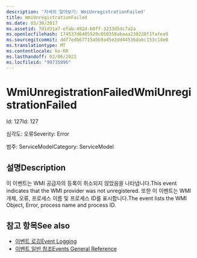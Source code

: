 ```yaml
---
description: '자세히 알아보기: WmiUnregistrationFailed'
title: WmiUnregistrationFailed
ms.date: 03/30/2017
ms.assetid: 7d1d31a7-efab-492d-b0ff-3233d5dc7a2a
ms.openlocfilehash: 174537d6405529c050358abaaa230228f1fafea9
ms.sourcegitcommit: ddf7edb67715a5b9a45e3dd44536dabc153c1de0
ms.translationtype: MT
ms.contentlocale: ko-KR
ms.lasthandoff: 02/06/2021
ms.locfileid: "99735896"
---
```

# <a name="wmiunregistrationfailed"></a><span data-ttu-id="794a1-103">WmiUnregistrationFailed</span><span class="sxs-lookup"><span data-stu-id="794a1-103">WmiUnregistrationFailed</span></span>

<span data-ttu-id="794a1-104">Id: 127</span><span class="sxs-lookup"><span data-stu-id="794a1-104">Id: 127</span></span>  
  
 <span data-ttu-id="794a1-105">심각도: 오류</span><span class="sxs-lookup"><span data-stu-id="794a1-105">Severity: Error</span></span>  
  
 <span data-ttu-id="794a1-106">범주: ServiceModel</span><span class="sxs-lookup"><span data-stu-id="794a1-106">Category: ServiceModel</span></span>  
  
## <a name="description"></a><span data-ttu-id="794a1-107">설명</span><span class="sxs-lookup"><span data-stu-id="794a1-107">Description</span></span>  

 <span data-ttu-id="794a1-108">이 이벤트는 WMI 공급자의 등록이 취소되지 않았음을 나타냅니다.</span><span class="sxs-lookup"><span data-stu-id="794a1-108">This event indicates that the WMI provider was not unregistered.</span></span> <span data-ttu-id="794a1-109">또한 이 이벤트는 WMI 개체, 오류, 프로세스 이름 및 프로세스 ID를 표시합니다.</span><span class="sxs-lookup"><span data-stu-id="794a1-109">The event lists the WMI Object, Error, process name and process ID.</span></span>  
  
## <a name="see-also"></a><span data-ttu-id="794a1-110">참고 항목</span><span class="sxs-lookup"><span data-stu-id="794a1-110">See also</span></span>

- [<span data-ttu-id="794a1-111">이벤트 로깅</span><span class="sxs-lookup"><span data-stu-id="794a1-111">Event Logging</span></span>](index.md)
- [<span data-ttu-id="794a1-112">이벤트 일반 참조</span><span class="sxs-lookup"><span data-stu-id="794a1-112">Events General Reference</span></span>](events-general-reference.md)
